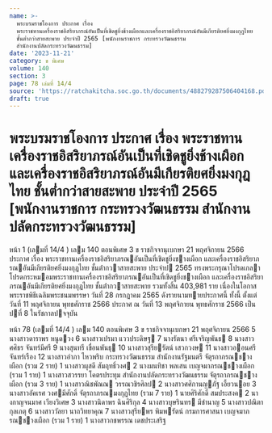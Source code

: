 ```yaml
---
name: >-
  พระบรมราชโองการ ประกาศ เรื่อง
  พระราชทานเครื่องราชอิสริยาภรณ์อันเป็นที่เชิดชูยิ่งช้างเผือกและเครื่องราชอิสริยาภรณ์อันมีเกียรติยศยิ่งมงกุฎไทย
  ชั้นต่ำกว่าสายสะพาย ประจำปี 2565 [พนักงานราชการ กระทรวงวัฒนธรรม
  สำนักงานปลัดกระทรวงวัฒนธรรม]
date: '2023-11-21'
category: ข พิเศษ
volume: 140
section: 3
page: 78 เล่มที่ 14/4
source: 'https://ratchakitcha.soc.go.th/documents/488279287506404168.pdf'
draft: true
---
```


# พระบรมราชโองการ ประกาศ เรื่อง พระราชทานเครื่องราชอิสริยาภรณ์อันเป็นที่เชิดชูยิ่งช้างเผือกและเครื่องราชอิสริยาภรณ์อันมีเกียรติยศยิ่งมงกุฎไทย ชั้นต่ำกว่าสายสะพาย ประจำปี 2565 [พนักงานราชการ กระทรวงวัฒนธรรม สำนักงานปลัดกระทรวงวัฒนธรรม]

หน้า 1 (เลมที่ 14/4 ) เลม 140 ตอนพิเศษ 3 ข ราชกิจจานุเบกษา 21 พฤศจิกายน 2566 ประกาศ เรื่อง พระราชทานเครื่องราชอิสริยาภรณอันเป็นที่เชิดชูยิ่งชางเผือก และเครื่องราชอิสริยาภรณอันมีเกียรติยศยิ่งมงกุฎไทย ชั้นต่ํากวาสายสะพาย ประจําป 2565 ทรงพระกรุณาโปรดเกลาโปรดกระหมอมพระราชทานเครื่องราชอิสริยาภรณอันเป็นที่เชิดชูยิ่งชางเผือก และเครื่องราชอิสริยาภรณอันมีเกียรติยศยิ่งมงกุฎไทย ชั้นต่ํากวาสายสะพาย รวมทั้งสิ้น 403,981 ราย เนื่องในโอกาสพระราชพิธีเฉลิมพระชนมพรรษา วันที่ 28 กรกฎาคม 2565 ดังรายนามทายประกาศนี้ ทั้งนี้ ตั้งแต่วันที่ 11 พฤศจิกายน พุทธศักราช 2566 ประกาศ ณ วันที่ 13 พฤศจิกายน พุทธศักราช 2566 เป็นปที่ 8 ในรัชกาลปจจุบัน

หน้า 78 (เลมที่ 14/4 ) เลม 140 ตอนพิเศษ 3 ข ราชกิจจานุเบกษา 21 พฤศจิกายน 2566 5 นางสาวดาราพร หนูดวง 6 นางสาวเปรมา แววประดิษฐ 7 นางรัตนา ศรีเจริญพันธ 8 นางสาวศศิธร จันทร์มีศรี 9 นางสุนทรี เขื่อนพันธุ 10 นางสาวสุรียรัตน์ เสวกวงษ 11 นางสาวออนศรี จันทร์เรือง 12 นางสาวอําภา ไหวพริบ กระทรวงวัฒนธรรม สํานักงานรัฐมนตรี จัตุรถาภรณชางเผือก (รวม 2 ราย) 1 นางสาวผุสดี สัมฤทธิ์วงศ 2 นางมนทิชา พลเสน เบญจมาภรณชางเผือก (รวม 1 ราย) 1 นางสาวสวรรยา โคตรประทุม สํานักงานปลัดกระทรวงวัฒนธรรม จัตุรถาภรณชางเผือก (รวม 3 ราย) 1 นางสาวณิชพัณณ วรรณวชิรศิลป 2 นางสาวศศิกานญภัฐ เอี้ยวนอย 3 นางสาวอัคเรศ วงศมีศักดิ์ จัตุรถาภรณมงกุฎไทย (รวม 7 ราย) 1 นายศิริศักดิ์ สมประสงค 2 นางกาญจนมาศ เวียงวิเศษ 3 นางสาวนิดาพร ฉินศิริกุล 4 นางสาวบุษรินทร มีชํานาญ 5 นางสาวปณิตา กุลเกตุ 6 นางสาววัลยา นาถวิทยาคุณ 7 นางสาวสุรียพร พิมพรัตน์ กรมการศาสนา เบญจมาภรณชางเผือก (รวม 1 ราย) 1 นางสาวกชพรรณ เดชประเสริฐ
